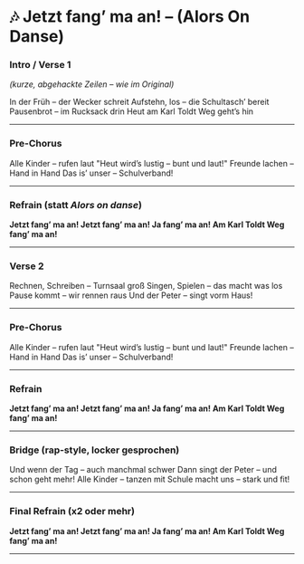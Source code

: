 # 🎶 Jetzt fang’ ma an! – (Alors On Danse)

### Intro / Verse 1

*(kurze, abgehackte Zeilen – wie im Original)*

In der Früh – der Wecker schreit
Aufstehn, los – die Schultasch’ bereit
Pausenbrot – im Rucksack drin
Heut am Karl Toldt Weg geht’s hin

---

### Pre-Chorus

Alle Kinder – rufen laut
"Heut wird’s lustig – bunt und laut!"
Freunde lachen – Hand in Hand
Das is’ unser – Schulverband!

---

### Refrain (statt *Alors on danse*)

**Jetzt fang’ ma an!
Jetzt fang’ ma an!
Ja fang’ ma an!
Am Karl Toldt Weg fang’ ma an!**

---

### Verse 2

Rechnen, Schreiben – Turnsaal groß
Singen, Spielen – das macht was los
Pause kommt – wir rennen raus
Und der Peter – singt vorm Haus!

---

### Pre-Chorus

Alle Kinder – rufen laut
"Heut wird’s lustig – bunt und laut!"
Freunde lachen – Hand in Hand
Das is’ unser – Schulverband!

---

### Refrain

**Jetzt fang’ ma an!
Jetzt fang’ ma an!
Ja fang’ ma an!
Am Karl Toldt Weg fang’ ma an!**

---

### Bridge (rap-style, locker gesprochen)

Und wenn der Tag – auch manchmal schwer
Dann singt der Peter – und schon geht mehr!
Alle Kinder – tanzen mit
Schule macht uns – stark und fit!

---

### Final Refrain (x2 oder mehr)

**Jetzt fang’ ma an!
Jetzt fang’ ma an!
Ja fang’ ma an!
Am Karl Toldt Weg fang’ ma an!**

---

